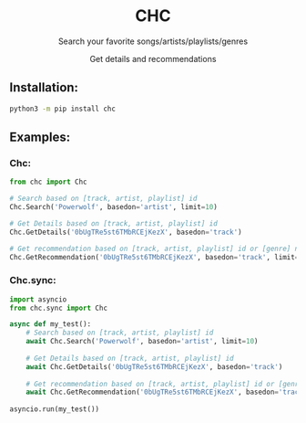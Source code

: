<div align="center">
<h1>CHC</h1>
<p>Search your favorite songs/artists/playlists/genres</p>
<p>Get details and recommendations</p>
</div>


<h2>Installation:</h2>

```bash
python3 -m pip install chc
```

<h2>Examples:</h2>

<h3>Chc:</h3>

```python
from chc import Chc

# Search based on [track, artist, playlist] id
Chc.Search('Powerwolf', basedon='artist', limit=10)

# Get Details based on [track, artist, playlist] id 
Chc.GetDetails('0bUgTRe5st6TMbRCEjKezX', basedon='track')

# Get recommendation based on [track, artist, playlist] id or [genre] name
Chc.GetRecommendation('0bUgTRe5st6TMbRCEjKezX', basedon='track', limit=10)
```

<h3>Chc.sync:</h3>

```python
import asyncio
from chc.sync import Chc

async def my_test():
    # Search based on [track, artist, playlist] id
    await Chc.Search('Powerwolf', basedon='artist', limit=10)
    
    # Get Details based on [track, artist, playlist] id 
    await Chc.GetDetails('0bUgTRe5st6TMbRCEjKezX', basedon='track')
    
    # Get recommendation based on [track, artist, playlist] id or [genre] name
    await Chc.GetRecommendation('0bUgTRe5st6TMbRCEjKezX', basedon='track', limit=10)
    
asyncio.run(my_test())
```
